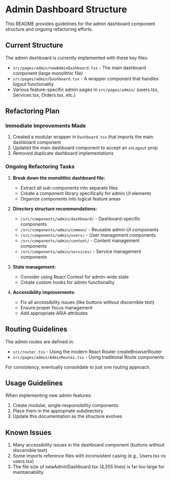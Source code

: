 # Admin Dashboard Structure

This README provides guidelines for the admin dashboard component structure and ongoing refactoring efforts.

## Current Structure

The admin dashboard is currently implemented with these key files:

- `src/pages/admin/newAdminDashboard.tsx` - The main dashboard component (large monolithic file)
- `src/pages/admin/Dashboard.tsx` - A wrapper component that handles logout functionality
- Various feature-specific admin pages in `src/pages/admin/` (users.tsx, Services.tsx, Orders.tsx, etc.)

## Refactoring Plan

### Immediate Improvements Made

1. Created a modular wrapper in `Dashboard.tsx` that imports the main dashboard component
2. Updated the main dashboard component to accept an `onLogout` prop
3. Removed duplicate dashboard implementations

### Ongoing Refactoring Tasks

1. **Break down the monolithic dashboard file:**
   - Extract all sub-components into separate files
   - Create a component library specifically for admin UI elements
   - Organize components into logical feature areas

2. **Directory structure recommendations:**
   - `/src/components/admin/dashboard/` - Dashboard-specific components
   - `/src/components/admin/common/` - Reusable admin UI components 
   - `/src/components/admin/users/` - User management components
   - `/src/components/admin/content/` - Content management components
   - `/src/components/admin/services/` - Service management components

3. **State management:**
   - Consider using React Context for admin-wide state
   - Create custom hooks for admin functionality

4. **Accessibility improvements:**
   - Fix all accessibility issues (like buttons without discernible text)
   - Ensure proper focus management
   - Add appropriate ARIA attributes

## Routing Guidelines

The admin routes are defined in:
- `src/router.tsx` - Using the modern React Router createBrowserRouter
- `src/pages/admin/AdminRoutes.tsx` - Using traditional Route components

For consistency, eventually consolidate to just one routing approach.

## Usage Guidelines

When implementing new admin features:

1. Create modular, single-responsibility components
2. Place them in the appropriate subdirectory
3. Update this documentation as the structure evolves

## Known Issues

1. Many accessibility issues in the dashboard component (buttons without discernible text)
2. Some imports reference files with inconsistent casing (e.g., Users.tsx vs users.tsx)
3. The file size of newAdminDashboard.tsx (4,355 lines) is far too large for maintainability 